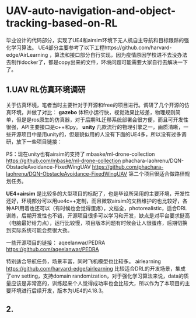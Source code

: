 # UAV-auto-navigation-and-object-tracking-based-on-RL
毕业设计的代码部分，实现了UE4和airsim环境下无人机自主导航和目标跟踪的强化学习算法。
UE4部分主要参考了以下工程https://github.com/harvard-edge/AirLearning ，算法和接口部分自行实现，因为疫情原因学校进不去没办法去制作docker了，都是copy出来的文件，环境问题可能需要大家自行去解决一下了。

## 1.UAV RL仿真环境调研
关于仿真环境，笔者当时主要针对于开源和free的项目进行。调研了几个开源的仿真环境，并做了对比：
**gazebo**
体积小运行快，视觉效果比较差，物理规则简单，但是是ros原生的仿真器，对于后期RL迁移系统部署会很方便，而且可开发性很强，API主要接口是c++和py。
**unity**
几款流行的物理引擎之一，画质清晰，一些开源项目中是用unity的，但是貌似用的人没有下面的UE4多，所以没有过多调研，放下一些项目链接：

PS：现在unity也有airsim的支持了
mbaske/ml-drone-collection
​https://github.com/mbaske/ml-drone-collection
phachara-laohrenu/DQN-ObstacleAvoidance-FixedWingUAV
https://github.com/phachara-laohrenu/DQN-ObstacleAvoidance-FixedWingUAV
第二个项目很适合做路径规划任务。

**UE4+airsim**
是比较多的大型项目的标配了，也是毕设所采用的主要环境，开发性还好，环境部分可以用ue4c++定制，而且微软airsim的文档维护的也比较好，各种API用着也还可以（有时候也会觉得蛋疼），文档全，photorealistic，适合DRL训练，后期开发性也不错，开源项目很多可以学习和开发，缺点是对平台要求挺高（电脑最好给力点），运行比较慢，项目版本问题有时候会让人很蛋疼，后期切换到实际系统可能会费很大劲。

一些开源项目的链接：
aqeelanwar/PEDRA
https://github.com/aqeelanwar/PEDRA

特别适合导航任务，场景丰富，同时飞机模型也比较多。
airlearning
https://github.com/harvard-edge/airlearning
比较适合DRL的开发场景，集成了env setting，支持domain randomization，对于强化学习算法来说，data的质量应该是非常高的，训练起来个人觉得成功率也会比较大，所以作为了本项目的主要环境进行后续开发，版本为UE4的4.18.3。

## 2.


